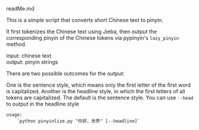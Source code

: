 readMe.md

This is a simple script that converts short Chinese text to pinyin.  

It first tokenizes the Chinese text using Jieba, then output the corresponding pinyin of the Chinese tokens via pypinyin's `lazy_pinyin` method.

 input: chinese text  
 output: pinyin strings

There are two possible outcomes for the output:  

One is the sentence style, which means only the first letter of the first word is capitalized. Another is the headline style, in which the first letters of all tokens are capitalized. The default is the sentence style. You can use `--head` to output in the headline style

    usage: 
        `python pinyinlize.py "你好，世界" [--headline]`

    

